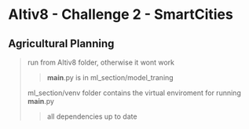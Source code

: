 # AItiv8 - Challenge 2 - SmartCities
## Agricultural Planning

> run from AItiv8 folder, otherwise it wont work
> 
>> __main__.py is in ml_section/model_traning
>> 
> ml_section/venv folder contains the virtual enviroment for running __main__.py
> 
>> all dependencies up to date
